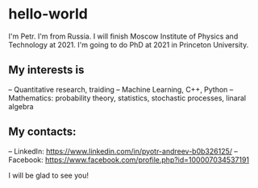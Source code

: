 # hello-world
I'm Petr. I'm from Russia. I will finish Moscow Institute of Physics and Technology at 2021.
I'm going to do PhD at 2021 in Princeton University.

## My interests is
  – Quantitative research, traiding
  – Machine Learning, C++, Python
  – Mathematics: probability theory, statistics, stochastic processes, linaral algebra

## My contacts:
   – LinkedIn: https://www.linkedin.com/in/pyotr-andreev-b0b326125/
   – Facebook: https://www.facebook.com/profile.php?id=100007034537191

I will be glad to see you!
